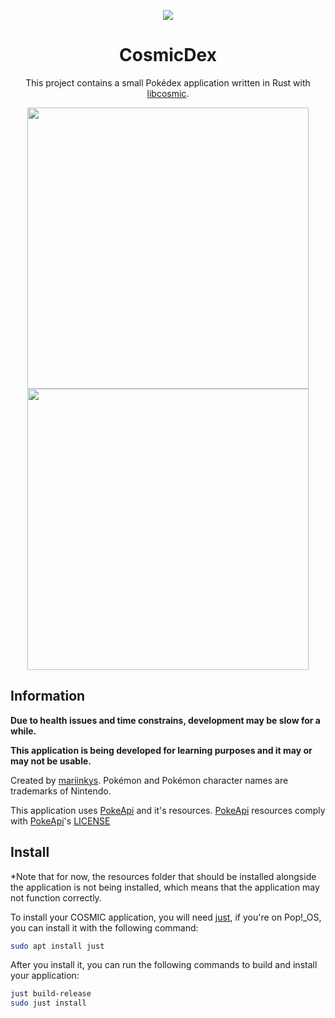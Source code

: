 <p align="center">
 <img src="https://raw.githubusercontent.com/mariinkys/cosmicdex/5546d9d50c7d99a3cb3fc882a955a8eb274d0949/res/icons/hicolor/256x256/apps/dev.mariinkys.CosmicDex.svg?token=AO2BUSPXV272EVQCF7C4ILTGLWFIU">
</p>

<h1 align="center">CosmicDex</h1>

<p align="center">
 This project contains a small Pokédex application written in Rust with <a href="https://github.com/pop-os/libcosmic" target="_blank">libcosmic</a>.
</p>

<p align="center">
 <img src="https://raw.githubusercontent.com/mariinkys/cosmicdex/main/screenshots/main.png" width=450>
 <img src="https://raw.githubusercontent.com/mariinkys/cosmicdex/main/screenshots/pokemon.png" width=450>
</p>

## Information

<b>Due to health issues and time constrains, development may be slow for a while.</b>

<b>This application is being developed for learning purposes and it may or may not be usable.</b>

Created by [mariinkys](https://github.com/mariinkys). Pokémon and Pokémon character names are trademarks of Nintendo.

This application uses [PokeApi](https://github.com/PokeAPI/) and it's resources. [PokeApi](https://github.com/PokeAPI/) resources comply with [PokeApi](https://github.com/PokeAPI/)'s [LICENSE](https://github.com/mariinkys/cosmicdex/blob/main/resources/LICENSE.md)

## Install

*Note that for now, the resources folder that should be installed alongside the application is not being installed, which means that the application may not function correctly.

To install your COSMIC application, you will need [just](https://github.com/casey/just), if you're on Pop!\_OS, you can install it with the following command:

```sh
sudo apt install just
```

After you install it, you can run the following commands to build and install your application:

```sh
just build-release
sudo just install
```
